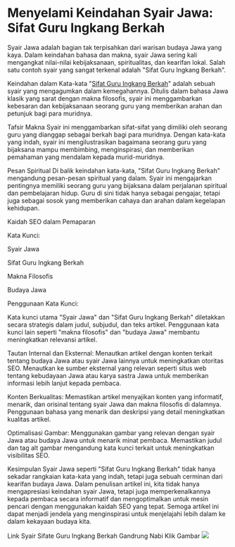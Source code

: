 <h1>Menyelami Keindahan Syair Jawa: Sifat Guru Ingkang Berkah</h1>

Syair Jawa adalah bagian tak terpisahkan dari warisan budaya Jawa yang kaya. Dalam keindahan bahasa dan makna, syair Jawa sering kali mengangkat nilai-nilai kebijaksanaan, spiritualitas, dan kearifan lokal. Salah satu contoh syair yang sangat terkenal adalah "Sifat Guru Ingkang Berkah".

Keindahan dalam Kata-kata
"<a href='https://https://yogikhayan.id'>Sifat Guru Ingkang Berkah</a>" adalah sebuah syair yang mengagumkan dalam kemegahannya. Ditulis dalam bahasa Jawa klasik yang sarat dengan makna filosofis, syair ini menggambarkan kebesaran dan kebijaksanaan seorang guru yang memberikan arahan dan petunjuk bagi para muridnya.

Tafsir Makna
Syair ini menggambarkan sifat-sifat yang dimiliki oleh seorang guru yang dianggap sebagai berkah bagi para muridnya. Dengan kata-kata yang indah, syair ini mengilustrasikan bagaimana seorang guru yang bijaksana mampu membimbing, menginspirasi, dan memberikan pemahaman yang mendalam kepada murid-muridnya.

Pesan Spiritual
Di balik keindahan kata-kata, "Sifat Guru Ingkang Berkah" mengandung pesan-pesan spiritual yang dalam. Syair ini mengajarkan pentingnya memiliki seorang guru yang bijaksana dalam perjalanan spiritual dan pembelajaran hidup. Guru di sini tidak hanya sebagai pengajar, tetapi juga sebagai sosok yang memberikan cahaya dan arahan dalam kegelapan kehidupan.

Kaidah SEO dalam Pemaparan

Kata Kunci:

Syair Jawa

Sifat Guru Ingkang Berkah

Makna Filosofis

Budaya Jawa

Penggunaan Kata Kunci:

Kata kunci utama "Syair Jawa" dan "Sifat Guru Ingkang Berkah" diletakkan secara strategis dalam judul, subjudul, dan teks artikel.
Penggunaan kata kunci lain seperti "makna filosofis" dan "budaya Jawa" membantu meningkatkan relevansi artikel.

Tautan Internal dan Eksternal:
Menautkan artikel dengan konten terkait tentang budaya Jawa atau syair Jawa lainnya untuk meningkatkan otoritas SEO.
Menautkan ke sumber eksternal yang relevan seperti situs web tentang kebudayaan Jawa atau karya sastra Jawa untuk memberikan informasi lebih lanjut kepada pembaca.

Konten Berkualitas:
Memastikan artikel menyajikan konten yang informatif, menarik, dan orisinal tentang syair Jawa dan makna filosofis di dalamnya.
Penggunaan bahasa yang menarik dan deskripsi yang detail meningkatkan kualitas artikel.

Optimalisasi Gambar:
Menggunakan gambar yang relevan dengan syair Jawa atau budaya Jawa untuk menarik minat pembaca.
Memastikan judul dan tag alt gambar mengandung kata kunci terkait untuk meningkatkan visibilitas SEO.

Kesimpulan
Syair Jawa seperti "Sifat Guru Ingkang Berkah" tidak hanya sekadar rangkaian kata-kata yang indah, tetapi juga sebuah cerminan dari kearifan budaya Jawa. Dalam penulisan artikel ini, kita tidak hanya mengapresiasi keindahan syair Jawa, tetapi juga memperkenalkannya kepada pembaca secara informatif dan mengoptimalkan untuk mesin pencari dengan menggunakan kaidah SEO yang tepat. Semoga artikel ini dapat menjadi jendela yang menginspirasi untuk menjelajahi lebih dalam ke dalam kekayaan budaya kita.

Link Syair Sifate Guru Ingkang Berkah Gandrung Nabi Klik Gambar
<a href="https://yogikhayan.id/lirik-sholawat/lirik-sifate-guru-ingkang-berkah/"><img src="https://yogikhayan.id/wp-content/uploads/2024/03/Lirik-Sholawat-SIfate-Guru-Ingkang-Berkah-Lirik-Arti-1-1536x870.png" /></a>
